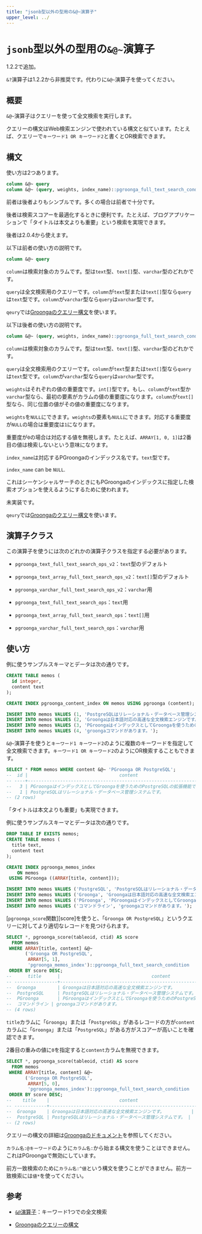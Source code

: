 ```yaml
---
title: "jsonb型以外の型用の&@~演算子"
upper_level: ../
---
```


# `jsonb`型以外の型用の`&@~`演算子

1.2.2で追加。

`&?`演算子は1.2.2から非推奨です。代わりに`&@~`演算子を使ってください。

## 概要

`&@~`演算子はクエリーを使って全文検索を実行します。

クエリーの構文はWeb検索エンジンで使われている構文と似ています。たとえば、クエリーで`キーワード1 OR キーワード2`と書くとOR検索できます。

## 構文

使い方は2つあります。

```sql
column &@~ query
column &@~ (query, weights, index_name)::pgroonga_full_text_search_condition
```

前者は後者よりもシンブルです。多くの場合は前者で十分です。

後者は検索スコアーを最適化するときに便利です。たとえば、ブログアプリケーションで「タイトルは本文よりも重要」という検索を実現できます。

後者は2.0.4から使えます。

以下は前者の使い方の説明です。

```sql
column &@~ query
```

`column`は検索対象のカラムです。型は`text`型、`text[]`型、`varchar`型のどれかです。

`query`は全文検索用のクエリーです。`column`が`text`型または`text[]`型なら`query`は`text`型です。`column`が`varchar`型なら`query`は`varchar`型です。

`qeury`では[Groongaのクエリー構文][groonga-query-syntax]を使います。

以下は後者の使い方の説明です。

```sql
column &@~ (query, weights, index_name)::pgroonga_full_text_search_condition
```

`column`は検索対象のカラムです。型は`text`型、`text[]`型、`varchar`型のどれかです。

`query`は全文検索用のクエリーです。`column`が`text`型または`text[]`型なら`query`は`text`型です。`column`が`varchar`型なら`query`は`varchar`型です。

`weights`はそれぞれの値の重要度です。`int[]`型です。もし、`column`が`text`型か`varchar`型なら、最初の要素がカラムの値の重要度になります。`column`が`text[]`型なら、同じ位置の値がその値の重要度になります。

`weights`を`NULL`にできます。`weights`の要素も`NULL`にできます。対応する重要度が`NULL`の場合は重要度は`1`になります。

重要度が`0`の場合は対応する値を無視します。たとえば、`ARRAY[1, 0, 1]`は2番目の値は検索しないという意味になります。

`index_name`は対応するPGroongaのインデックス名です。`text`型です。

`index_name` can be `NULL`.

これはシーケンシャルサーチのときにもPGroongaのインデックスに指定した検索オプションを使えるようにするために使われます。

未実装です。

`qeury`では[Groongaのクエリー構文][groonga-query-syntax]を使います。

## 演算子クラス

この演算子を使うには次のどれかの演算子クラスを指定する必要があります。

  * `pgroonga_text_full_text_search_ops_v2`：`text`型のデフォルト

  * `pgroonga_text_array_full_text_search_ops_v2`：`text[]`型のデフォルト

  * `pgroonga_varchar_full_text_search_ops_v2`：`varchar`用

  * `pgroonga_text_full_text_search_ops`：`text`用

  * `pgroonga_text_array_full_text_search_ops`：`text[]`用

  * `pgroonga_varchar_full_text_search_ops`：`varchar`用

## 使い方

例に使うサンプルスキーマとデータは次の通りです。

```sql
CREATE TABLE memos (
  id integer,
  content text
);

CREATE INDEX pgroonga_content_index ON memos USING pgroonga (content);
```

```sql
INSERT INTO memos VALUES (1, 'PostgreSQLはリレーショナル・データベース管理システムです。');
INSERT INTO memos VALUES (2, 'Groongaは日本語対応の高速な全文検索エンジンです。');
INSERT INTO memos VALUES (3, 'PGroongaはインデックスとしてGroongaを使うためのPostgreSQLの拡張機能です。');
INSERT INTO memos VALUES (4, 'groongaコマンドがあります。');
```

`&@~`演算子を使うと`キーワード1 キーワード2`のように複数のキーワードを指定して全文検索できます。`キーワード1 OR キーワード2`のようにOR検索することもできます。

```sql
SELECT * FROM memos WHERE content &@~ 'PGroonga OR PostgreSQL';
--  id |                                  content
-- ----+---------------------------------------------------------------------------
--   3 | PGroongaはインデックスとしてGroongaを使うためのPostgreSQLの拡張機能です。
--   1 | PostgreSQLはリレーショナル・データベース管理システムです。
-- (2 rows)
```

「タイトルは本文よりも重要」も実現できます。

例に使うサンプルスキーマとデータは次の通りです。

```sql
DROP TABLE IF EXISTS memos;
CREATE TABLE memos (
  title text,
  content text
);

CREATE INDEX pgroonga_memos_index
    ON memos
 USING PGroonga ((ARRAY[title, content]));
```

```sql
INSERT INTO memos VALUES ('PostgreSQL', 'PostgreSQLはリレーショナル・データベース管理システムです。');
INSERT INTO memos VALUES ('Groonga', 'Groongaは日本語対応の高速な全文検索エンジンです。');
INSERT INTO memos VALUES ('PGroonga', 'PGroongaはインデックスとしてGroongaを使うためのPostgreSQLの拡張機能です。');
INSERT INTO memos VALUES ('コマンドライン', 'groongaコマンドがあります。');
```

[`pgroonga_score`関数][score]を使うと、「`Groonga OR PostgreSQL`」というクエリーに対してより適切なレコードを見つけられます。

```sql
SELECT *, pgroonga_score(tableoid, ctid) AS score
  FROM memos
 WHERE ARRAY[title, content] &@~
       ('Groonga OR PostgreSQL',
        ARRAY[5, 1],
        'pgroonga_memos_index')::pgroonga_full_text_search_condition
 ORDER BY score DESC;
--      title      |                                  content                                  | score 
-- ----------------+---------------------------------------------------------------------------+-------
--  Groonga        | Groongaは日本語対応の高速な全文検索エンジンです。                         |     6
--  PostgreSQL     | PostgreSQLはリレーショナル・データベース管理システムです。                |     6
--  PGroonga       | PGroongaはインデックスとしてGroongaを使うためのPostgreSQLの拡張機能です。 |     2
--  コマンドライン | groongaコマンドがあります。                                               |     1
-- (4 rows)
```

`title`カラムに「`Groonga`」または「`PostgreSQL`」があるレコードの方が`content`カラムに「`Groonga`」または「`PostgreSQL`」がある方がスコアーが高いことを確認できます。

2番目の重みの値に`0`を指定すると`content`カラムを無視できます。

```sql
SELECT *, pgroonga_score(tableoid, ctid) AS score
  FROM memos
 WHERE ARRAY[title, content] &@~
       ('Groonga OR PostgreSQL',
        ARRAY[5, 0],
        'pgroonga_memos_index')::pgroonga_full_text_search_condition
 ORDER BY score DESC;
--    title    |                          content                           | score 
-- ------------+------------------------------------------------------------+-------
--  Groonga    | Groongaは日本語対応の高速な全文検索エンジンです。          |     5
--  PostgreSQL | PostgreSQLはリレーショナル・データベース管理システムです。 |     5
-- (2 rows)
```

クエリーの構文の詳細は[Groongaのドキュメント][groonga-query-syntax]を参照してください。

`カラム名:@キーワード`のように`カラム名:`から始まる構文を使うことはできません。これはPGroongaで無効にしています。

前方一致検索のために`カラム名:^値`という構文を使うことができません。前方一致検索には`値*`を使ってください。

## 参考

  * [`&@`演算子][match-v2]：キーワード1つでの全文検索

  * [Groongaのクエリーの構文][groonga-query-syntax]

[match-v2]:match-v2.html

[groonga-query-syntax]:http://groonga.org/ja/docs/reference/grn_expr/query_syntax.html
